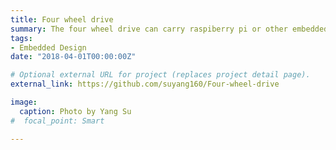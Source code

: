 ```yaml
---
title: Four wheel drive
summary: The four wheel drive can carry raspiberry pi or other embedded elctronic board which can do complex mage recognition operation. 
tags:
- Embedded Design
date: "2018-04-01T00:00:00Z"

# Optional external URL for project (replaces project detail page).
external_link: https://github.com/suyang160/Four-wheel-drive

image:
  caption: Photo by Yang Su
#  focal_point: Smart

---
```


